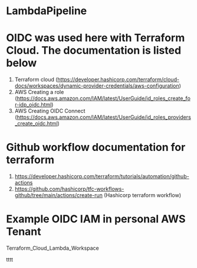 # LambdaPipeline

# OIDC was used here with Terraform Cloud. The documentation is listed below
1. Terraform cloud (https://developer.hashicorp.com/terraform/cloud-docs/workspaces/dynamic-provider-credentials/aws-configuration)
2. AWS Creating a role (https://docs.aws.amazon.com/IAM/latest/UserGuide/id_roles_create_for-idp_oidc.html)
3. AWS Creating OIDC Connect (https://docs.aws.amazon.com/IAM/latest/UserGuide/id_roles_providers_create_oidc.html)


# Github workflow documentation for terraform
1. https://developer.hashicorp.com/terraform/tutorials/automation/github-actions
2. https://github.com/hashicorp/tfc-workflows-github/tree/main/actions/create-run (Hashicorp terraform workflow)

# Example OIDC IAM in personal AWS Tenant
Terraform_Cloud_Lambda_Workspace

tttt